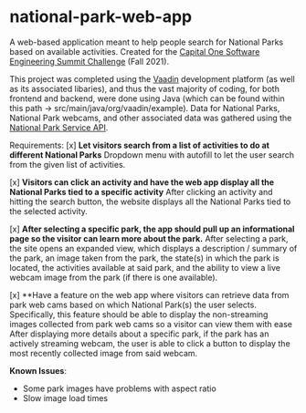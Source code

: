 # national-park-web-app
A web-based application meant to help people search for National Parks based on available activities. Created for the [Capital One Software Engineering Summit Challenge](https://www.mindsumo.com/contests/capital-one-engineering-summit-national-parks) (Fall 2021). 

This project was completed using the [Vaadin](https://vaadin.com/) development platform (as well as its associated libaries), and thus the vast majority of coding, for both frontend and backend, were done using Java (which can be found within this path -> src/main/java/org/vaadin/example). Data for National Parks, National Park webcams, and other associated data was gathered using the [National Park Service API](https://www.nps.gov/subjects/developer/api-documentation.htm#/).

Requirements:
[x] **Let visitors search from a list of activities to do at different National Parks**
Dropdown menu with autofill to let the user search from the given list of activities.

[x] **Visitors can click an activity and have the web app display all the National Parks tied to a specific activity**
After clicking an activity and hitting the search button, the website displays all the National Parks tied to the selected activity.


[x] **After selecting a specific park, the app should pull up an informational page so the visitor can learn more about the park.**
After selecting a park, the site opens an expanded view, which displays a description / summary of the park, an image taken from the park, the state(s) in which the park is located, the activities available at said park, and the ability to view a live webcam image from the park (if there is one available).

[x] **Have a feature on the web app where visitors can retrieve data from park web cams based on which National Park(s) the user selects. Specifically, this feature should be able to display the non-streaming images collected from park web cams so a visitor can view them with ease
After displaying more details about a specific park, if the park has an actively streaming webcam, the user is able to click a button to display the most recently collected image from said webcam. 

**Known Issues**:
- Some park images have problems with aspect ratio
- Slow image load times
